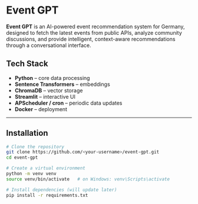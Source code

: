 # Event GPT

**Event GPT** is an AI-powered event recommendation system for Germany, designed to fetch the latest events from public APIs, analyze community discussions, and provide intelligent, context-aware recommendations through a conversational interface.

## Tech Stack
- **Python** – core data processing
- **Sentence Transformers** – embeddings
- **ChromaDB** – vector storage
- **Streamlit** – interactive UI
- **APScheduler / cron** – periodic data updates
- **Docker** – deployment

---

## Installation
```bash
# Clone the repository
git clone https://github.com/<your-username>/event-gpt.git
cd event-gpt

# Create a virtual environment
python -m venv venv
source venv/bin/activate   # on Windows: venv\Scripts\activate

# Install dependencies (will update later)
pip install -r requirements.txt

